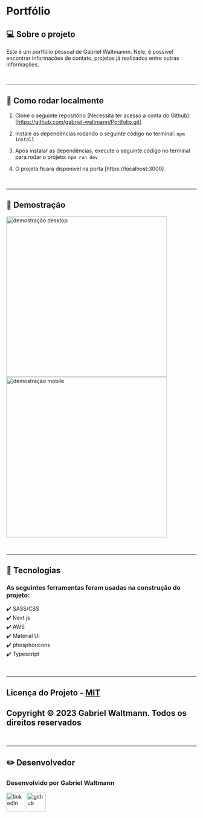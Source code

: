 # Portfólio

## 💻 Sobre o projeto

Este é um portfólio pessoal de Gabriel Waltmannn. Nele, é possivel encontrar informações de contato, projetos já realizados entre outras informações.

<br><hr>

## 🚀 Como rodar localmente

1. Clone o seguinte repositório (Necessita ter acesso a conta do Github): [https://github.com/gabriel-waltmann/Portfolio.git]

2. Instale as dependências rodando o seguinte código no terminal: `npm install`
3. Após instalar as dependências, execute o seguinte código no terminal para rodar o projeto: `npm run dev`

4. O projeto ficará disponivel na porta [https://localhost:3000]

<br><hr>

## 📸 Demostração

<img src="./public/README/demoDesktop.gif" alt="demostração desktop" height="425" align="center">
<img align="center" src="./public/README/demoMobile.gif" alt="demostração mobile" height="425">

<br><hr>

## 🔧 Tecnologias

### As seguintes ferramentas foram usadas na construção do projeto:

✔️ SASS/CSS <br>
✔️ Next.js<br>
✔️ AWS<br>
✔️ Material UI<br>
✔️ phosphoricons<br>
✔️ Typescript<br>

<br><hr>

## Licença do Projeto - [MIT](./LICENSE)

## Copyright © 2023 Gabriel Waltmann. Todos os direitos reservados

<br><hr>

## ✏️ Desenvolvedor

### Desenvolvido por Gabriel Waltmann

[<img src="https://img.icons8.com/color/512/linkedin-2.png" alt="linkedin" height="50"></a>](https://www.linkedin.com/in/gabrielwaltmann/)
[<img src="https://avatars.githubusercontent.com/u/9919?v=4" alt="github" height="50">](https://github.com/gabriel-waltmann)
